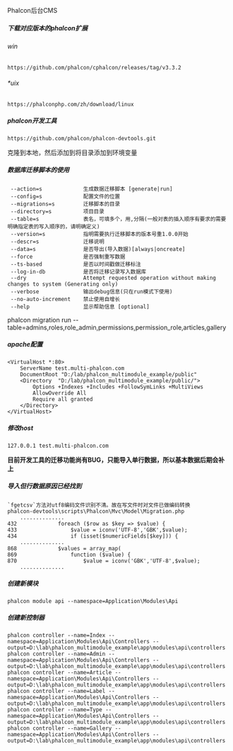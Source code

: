 Phalcon后台CMS


##### 下载对应版本的phalcon扩展
###### win
    https://github.com/phalcon/cphalcon/releases/tag/v3.3.2
###### *uix
    https://phalconphp.com/zh/download/linux
##### phalcon开发工具
    https://github.com/phalcon/phalcon-devtools.git

克隆到本地，然后添加到将目录添加到环境变量
    

##### 数据库迁移脚本的使用
     --action=s             生成数据迁移脚本 [generate|run]                                            
     --config=s             配置文件的位置                                                              
     --migrations=s         迁移脚本的目录                                                            
     --directory=s          项目目录                                         
     --table=s              表名，可填多个，用,分隔(一般对表的插入顺序有要求的需要明确指定表的写入顺序的，请明确定义)       
     --version=s            指明需要执行迁移脚本的版本号重1.0.0开始                                                              
     --descr=s              迁移说明                      
     --data=s               是否导出(导入数据)[always|oncreate]                  
     --force                是否强制重写数据                                         
     --ts-based             是否以时间戳做迁移标注                                               
     --log-in-db            是否将迁移记录写入数据库                   
     --dry                  Attempt requested operation without making changes to system (Generating only)  
     --verbose              输出debug信息(只在run模式下使用)
     --no-auto-increment    禁止使用自增长                                        
     --help                 显示帮助信息 [optional]
     
                                                     
phalcon migration run --table=admins,roles,role_admin,permissions,permission_role,articles,gallery

##### apache配置
    <VirtualHost *:80>
        ServerName test.multi-phalcon.com
        DocumentRoot "D:/lab/phalcon_multimodule_example/public"
        <Directory  "D:/lab/phalcon_multimodule_example/public/">
            Options +Indexes +Includes +FollowSymLinks +MultiViews
            AllowOverride All
            Require all granted
        </Directory>
    </VirtualHost>

##### 修改host
    127.0.0.1 test.multi-phalcon.com
    
**目前开发工具的迁移功能尚有BUG，只能导入单行数据，所以基本数据后期会补上**


##### 导入但行数据原因已经找到
    `fgetcsv`方法对utf8编码文件识别不清。故在写文件时对文件已做编码转换
    phalcon-devtools\scripts\Phalcon\Mvc\Model\Migration.php
        ..............
    432             foreach ($row as $key => $value) {
    433                 $value = iconv('UTF-8','GBK',$value);
    434                 if (isset($numericFields[$key])) {
        ..............
    868             $values = array_map(
    869                 function ($value) {
    870                     $value = iconv('GBK','UTF-8',$value);
        ..............
        
##### 创建新模块

    phalcon module api --namespace=Application\Modules\Api
    
##### 创建新控制器
    phalcon controller --name=Index --namespace=Application\Modules\Api\Controllers --output=D:\lab\phalcon_multimodule_example\app\modules\api\controllers
    phalcon controller --name=Admin --namespace=Application\Modules\Api\Controllers --output=D:\lab\phalcon_multimodule_example\app\modules\api\controllers
    phalcon controller --name=Article --namespace=Application\Modules\Api\Controllers --output=D:\lab\phalcon_multimodule_example\app\modules\api\controllers
    phalcon controller --name=Label --namespace=Application\Modules\Api\Controllers --output=D:\lab\phalcon_multimodule_example\app\modules\api\controllers
    phalcon controller --name=Type --namespace=Application\Modules\Api\Controllers --output=D:\lab\phalcon_multimodule_example\app\modules\api\controllers
    phalcon controller --name=Gallery --namespace=Application\Modules\Api\Controllers --output=D:\lab\phalcon_multimodule_example\app\modules\api\controllers 